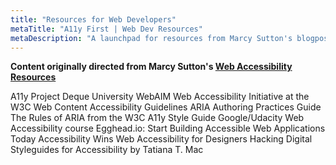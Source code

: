 ```yaml
---
title: "Resources for Web Developers"
metaTitle: "A11y First | Web Dev Resources"
metaDescription: "A launchpad for resources from Marcy Sutton's blogpost on web accessibility resources."
---
```


**Content originally directed from Marcy Sutton's [Web Accessibility Resources](https://marcysutton.com/web-accessibility-resources)**

A11y Project
Deque University
WebAIM
Web Accessibility Initiative at the W3C
Web Content Accessibility Guidelines
ARIA Authoring Practices Guide
The Rules of ARIA from the W3C
A11y Style Guide
Google/Udacity Web Accessibility course
Egghead.io: Start Building Accessible Web Applications Today
Accessibility Wins
Web Accessibility for Designers
Hacking Digital Styleguides for Accessibility by Tatiana T. Mac

